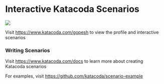 # Interactive Katacoda Scenarios

[![](http://shields.katacoda.com/katacoda/gopesh/count.svg)](https://www.katacoda.com/gopesh "Get your profile on Katacoda.com")

Visit https://www.katacoda.com/gopesh to view the profile and interactive scenarios

### Writing Scenarios
Visit https://www.katacoda.com/docs to learn more about creating Katacoda scenarios

For examples, visit https://github.com/katacoda/scenario-example
